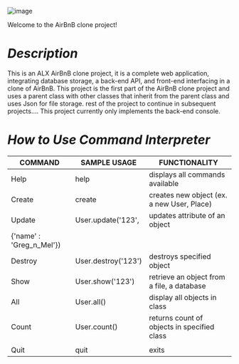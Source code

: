 ![image](https://user-images.githubusercontent.com/106808436/203632781-41505e68-a74c-4907-844a-b682b6b4217b.png)

Welcome to the AirBnB clone project!

# ***Description***

This is an ALX AirBnB clone project, it is a complete web application, integrating database storage, a back-end API, and front-end interfacing in a clone of AirBnB. This project is the first part of the AirBnB clone project and uses a parent class with other classes that inherit from the parent class and uses Json for file storage. rest of the project to continue in subsequent projects....
This project currently only implements the back-end console.

  # ***How to Use Command Interpreter***
|     **COMMAND**  |  SAMPLE USAGE            |       FUNCTIONALITY                           |
|------------------|--------------------------|-----------------------------------------------|
|       Help       |     help                 |  displays all commands available              |
|       Create     |  create <class>          |  creates new object (ex. a new User, Place)   |
|       Update     |  User.update('123',      |  updates attribute of an object               |
|                    {'name' : 'Greg_n_Mel'})                                                 |     
|       Destroy    |  User.destroy('123')     |   destroys specified object                   |
|       Show       |  User.show('123')        |   retrieve an object from a file, a database  |
|       All        |    User.all()            |  display all objects in class                 |
|       Count      |   User.count()           |  returns count of objects in specified class  |
|                  |                          |                                               |
|       Quit       |     quit                 |       exits                                   |
 
  
